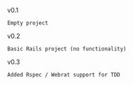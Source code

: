 v0.1

    Empty project

v0.2

    Basic Rails project (no functionality)

v0.3

    Added Rspec / Webrat support for TDD